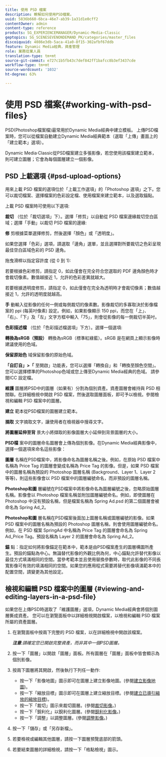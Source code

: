 ```yaml
---
title: 使用 PSD 檔案
description: 瞭解如何使用PSD檔案。
uuid: 5836b660-6bca-46e7-ab39-1a31d1e0cff2
contentOwner: admin
content-type: reference
products: SG_EXPERIENCEMANAGER/Dynamic-Media-Classic
geptopics: SG_SCENESEVENONDEMAND_PK/categories/master_files
discoiquuid: 4086e3db-5aca-41a0-8f15-302afbf67ddb
feature: Dynamic Media經典，資產管理
role: 業務從業人員
translation-type: tm+mt
source-git-commit: e727c1b5fb43c7def842ff1bafcc8b3ef3437cde
workflow-type: tm+mt
source-wordcount: '1032'
ht-degree: 63%

---
```



# 使用 PSD 檔案{#working-with-psd-files}

PSD(Photoshop檔案檔)最常用於Dynamic Media經典中建立模板。 上傳PSD檔案時，您可以從檔案自動建立Dynamic Media經典範本（選取「上傳」畫面上的「建立範本」選項）。

Dynamic Media·Classic從PSD檔案建立多張影像，若您使用該檔案建立範本，則可建立圖層；它會為每個圖層建立一個影像。

## PSD 上載選項 {#psd-upload-options}

用來上載 PSD 檔案的選項位於「上載工作選項」的「Photoshop 選項」之下。您可以裁切檔案、選擇檔案的色彩設定檔、使用檔案來建立範本，以及選取錨點。

上載 PSD 檔案時可使用以下選項:

**裁切** （位於「裁切選項」下）。選擇「修剪」以自動從 PSD 檔案邊緣裁切空白區域；選擇「手動」以裁切 PSD 檔案的邊緣:

**修** 剪根據菜單選擇修剪，然後選擇「顏色」或「透明度」。

如果您選擇「色彩」選項，請選取「邊角」選單，並且選擇對所要裁切之色彩呈現最佳空白區域色彩的 PSD 邊角。

拖曳滑桿以指定容許度 (從 0 到 1):

若要根據色彩修剪，請指定 0，如此僅會在完全符合您選取的 PDF 邊角顏色時才會裁切像素。數值越接近 1，允許的色彩差異就越大。

若要根據透明度修剪，請指定 0，如此僅會在完全為透明時才會裁切像素；數值越接近 1，允許的透明度就越高。

**手** 動輸入從影像的任何一側或每側裁切的像素數。影像裁切的多寡取決於影像檔案的 ppi (每英吋像素) 設定。例如，如果影像顯示 150 ppi，而您在「上」、「右」、「下」及「左」文字方框中輸入「75」，則會從影像的每一側裁切半英吋。

**色彩描述檔** （位於「色彩描述檔選項」下方）。選擇一個選項:

**轉換為sRGB（預設）** 轉換為sRGB（標準紅綠藍）。sRGB 是在網頁上顯示影像時建議使用的色域。

**保留原始色** 域保留影像的原始色域。

**「自訂自」>「** 至開啟」功能表，您可以選擇「轉換自」和「轉換至顏色空間」。您可以選擇標準的Photoshop色域或您上傳至Dynamic Media經典的色域。 請參閱ICC 設定檔。

**維護** 圖層將PSD中的圖層（如果有）分割為個別資產。資產圖層會維持與 PSD 相關聯。在詳細檢視中開啟 PSD 檔案，然後選取圖層面板，即可予以檢視。參閱檢視和編輯 PSD 檔案中的圖層。

**建立** 範本從PSD檔案的圖層建立範本。

**摘取** 文字摘取文字，讓使用者在檢視器中搜尋文字。

**將圖層延伸至背** 景大小將擷取的影像圖層大小延伸到背景圖層的大小。

**PSD檔** 案中的圖層命名圖層會上傳為個別影像。在Dynamic Media經典影像中，選擇一個選項來命名這些影像：

**圖層** 名稱在PSD檔案中，將影像命名為圖層名稱之後。例如，在原始 PSD 檔案中名稱為 Price Tag 的圖層會變成名稱為 Price Tag 的影像。但是，如果 PSD 檔案中的圖層名稱為預設的 Photoshop 圖層名稱 (Background、Layer 1、Layer 2 等等)，則這些影像會以 PSD 檔案中的圖層編號命名，而非預設的圖層名稱。

**Photoshop和圖** 層編號在PSD檔案中將影像命名為圖層編號之後，忽略原始圖層名稱。影像會以 Photoshop 檔案名稱並附加圖層編號命名。例如，即使圖層在 Photoshop 中沒有預設名稱，但是檔案名稱為 Spring Ad.psd 的第二個圖層會被命名為 Spring Ad_2。

**Photoshop和圖** 層名稱在PSD檔案後面加上圖層名稱或圖層編號的影像。如果 PSD 檔案中的圖層名稱為預設的 Photoshop 圖層名稱，則會使用圖層編號命名。例如，在 PSD 檔案 SpringAd 中名稱為 Price Tag 的圖層會命名為 Spring Ad_Price Tag。預設名稱為 Layer 2 的圖層會命名為 Spring Ad_2。

**錨** 點：指定如何將影像錨定在範本中，範本是由PSD檔案產生的圖層構圖所產生。預設的錨點為中心。無論替代影像的外觀比例為何，中心錨點允許替代影像以最佳方式填滿相同的空間。當參考範本並且使用替換參數時，取代此影像的不同長寬影像可有效的填滿相同的空間。如果您的應用程式需要將替代影像填滿範本中的配置空間，請變更為其他設定。

## 檢視和編輯 PSD 檔案中的圖層 {#viewing-and-editing-layers-in-a-psd-file}

如果您在上傳PSD時選取了「維護圖層」選項，Dynamic Media經典會將個別圖層撕成資產。 您可以在瀏覽面板中以詳細檢視開啟檔案，以檢視和編輯 PSD 檔案所屬的資產圖層。

1. 在瀏覽面板中按兩下完整的 PSD 檔案，以在詳細檢視中開啟該檔案。

   ***注意&#x200B;**:請確定您已開啟完整資產，而非其中一個PSD圖層。*

1. 按一下「圖層」以開啟「圖層」面板。所有圖層在「圖層」面板中皆會顯示為個別影像。
1. 按兩下圖層將其開啟，然後執行下列任一動作:

   * 按一下「影像地圖」圖示即可在圖層上建立影像地圖。(參閱[建立影像地圖](creating-image-maps.md#creating_image_maps))。
   * 按一下「縮放目標」圖示即可在圖層上建立縮放目標。(參閱[建立已導引縮放的縮放目標](creating-zoom-targets-guided-zoom.md#creating_zoom_targets_for_guided_zoom))。
   * 按一下「裁切」圖示來裁切圖層。(參閱[裁切影像](cropping-image.md#cropping_an_image)。)
   * 按一下「銳利化」以銳利化圖層。(參閱[銳利化影像](sharpening-image.md#sharpening_an_image)。)
   * 按一下「調整」以調整圖層。(參閱[調整影像](adjusting-image.md#adjusting_an_image)。)

1. 按一下「儲存」或「另存新檔」。
1. 若要檢視或編輯其他圖層，請按一下圖層預覽底部的箭頭。
1. 若要結束圖層的詳細檢視，請按一下「格點檢視」圖示。

